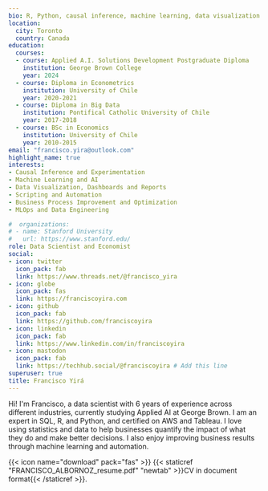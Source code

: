 ```yaml
---
bio: R, Python, causal inference, machine learning, data visualization.
location:
  city: Toronto
  country: Canada
education:
  courses:
  - course: Applied A.I. Solutions Development Postgraduate Diploma
    institution: George Brown College
    year: 2024
  - course: Diploma in Econometrics
    institution: University of Chile
    year: 2020-2021
  - course: Diploma in Big Data
    institution: Pontifical Catholic University of Chile
    year: 2017-2018
  - course: BSc in Economics
    institution: University of Chile
    year: 2010-2015
email: "francisco.yira@outlook.com"
highlight_name: true
interests:
- Causal Inference and Experimentation
- Machine Learning and AI
- Data Visualization, Dashboards and Reports
- Scripting and Automation
- Business Process Improvement and Optimization
- MLOps and Data Engineering

#  organizations:
# - name: Stanford University
#   url: https://www.stanford.edu/
role: Data Scientist and Economist
social:
- icon: twitter
  icon_pack: fab
  link: https://www.threads.net/@francisco_yira
- icon: globe
  icon_pack: fas
  link: https://franciscoyira.com
- icon: github
  icon_pack: fab
  link: https://github.com/franciscoyira
- icon: linkedin
  icon_pack: fab
  link: https://www.linkedin.com/in/franciscoyira
- icon: mastodon 
  icon_pack: fab
  link: https://techhub.social/@franciscoyira # Add this line
superuser: true
title: Francisco Yirá
---
```


Hi! I'm Francisco, a data scientist with 6 years of experience across different industries, currently studying Applied AI at George Brown. I am an expert in SQL, R, and Python, and certified on AWS and Tableau. I love using statistics and data to help businesses quantify the impact of what they do and make better decisions. I also enjoy improving business results through machine learning and automation.

{{< icon name="download" pack="fas" >}} {{< staticref "FRANCISCO_ALBORNOZ_resume.pdf" "newtab"  >}}CV in document format{{< /staticref >}}.
